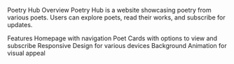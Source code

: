 Poetry Hub
Overview
Poetry Hub is a website showcasing poetry from various poets. Users can explore poets, read their works, and subscribe for updates.

Features
Homepage with navigation
Poet Cards with options to view and subscribe
Responsive Design for various devices
Background Animation for visual appeal
